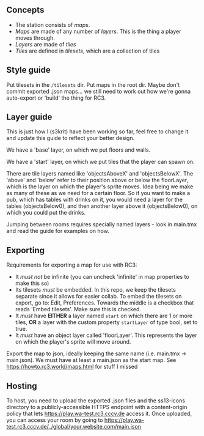 Concepts
--------

- The station consists of *maps*.
- *Maps* are made of any number of *layers*. This is the thing a player moves through.
- *Layers* are made of *tiles*
- *Tiles* are defined in *tilesets*, which are a collection of tiles

Style guide
-----------

Put tilesets in the `/tilesets` dir. Put maps in the root dir. Maybe don't commit
exported .json maps... we still need to work out how we're gonna auto-export or
'build' the thing for RC3.

Layer guide
-----------

This is just how I (s3krit) have been working so far, feel free to change it and
update this guide to reflect your better design.

We have a 'base' layer, on which we put floors and walls.

We have a 'start' layer, on which we put tiles that the player can spawn on.

There are tile layers named like 'objectsAboveX' and 'objectsBelowX'. The 'above'
and 'below' refer to their position above or below the floorLayer, which is the
layer on which the player's sprite moves. Idea being we make as many of these
as we need for a certain floor. So if you want to make a pub, which has tables
with drinks on it, you would need a layer for the tables (objectsBelow0), and
then another layer above it (objectsBelow0), on which you could put the drinks.

Jumping between rooms requires specially named layers - look in main.tmx and
read the guide for examples on how.

Exporting
---------

Requirements for exporting a map for use with RC3:

- It *must not* be infinite (you can uncheck 'infinite' in map properties to make this so)
- Its tilesets *must* be embedded. In this repo, we keep the tilesets separate
    since it allows for easier collab. To embed the tilesets on export, go to:
    Edit, Preferences. Towards the middle is a checkbox that reads 'Embed
    tilesets'. Make sure this is checked.
- It *must* have **EITHER** a layer named `start` on which there are 1 or more
    tiles, **OR** a layer with the custom property `startLayer` of type bool,
    set to true.
- It *must* have an object layer called 'floorLayer'. This represents the layer
    on which the player's sprite will move around.

Export the map to json, ideally keeping the same name (i.e. main.tmx -> main.json).
We must have at least a main.json as the start map. See https://howto.rc3.world/maps.html for stuff I missed

Hosting
-------

To host, you need to upload the exported .json files and the ss13-icons directory
to a publicly-accessible HTTPS endpoint with a content-origin policy that lets
https://play.wa-test.rc3.cccv.de access it. Once uploaded, you can access your
room by going to https://play.wa-test.rc3.cccv.de/_/global/your.website.com/main.json
